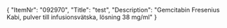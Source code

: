 {
  "ItemNr": "092970",
  "Title": "test",
  "Description": "Gemcitabin Fresenius Kabi, pulver till infusionsvätska, lösning 38 mg/ml"
}